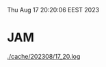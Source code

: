 Thu Aug 17 20:20:06 EEST 2023
# JAM
<a href='./cache/202308/17_20.log'>./cache/202308/17_20.log</a>
